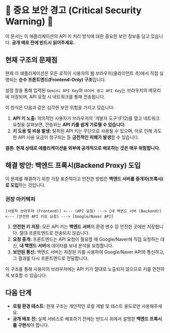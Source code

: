 # 🚨 중요 보안 경고 (Critical Security Warning) 🚨

이 문서는 이 애플리케이션의 API 키 처리 방식에 대한 중요한 보안 정보를 담고 있습니다. **공개 배포 전에 반드시 읽어주세요.**

## 현재 구조의 문제점

현재 이 애플리케이션은 모든 로직이 사용자의 웹 브라우저(클라이언트 측)에서 직접 실행되는 **순수 프론트엔드(Frontend-Only) 구조**입니다.

설정 창을 통해 입력된 `Gemini API Key`와 `네이버 광고 API Key`는 브라우저의 메모리에 저장되며, API 요청 시 네트워크를 통해 전송됩니다.

이 방식은 다음과 같은 심각한 보안 위험을 가지고 있습니다:

1.  **API 키 노출:** 악의적인 사용자가 브라우저의 '개발자 도구'(F12)를 열고 네트워크 요청을 살펴보면, 전송되는 **API 키를 쉽게 가로챌 수 있습니다.**
2.  **키 도용 및 비용 발생:** 탈취된 API 키는 무단으로 사용될 수 있으며, 이로 인해 과도한 API 사용 요금이 청구되는 등 **금전적인 피해가 발생**할 수 있습니다.

**결론: 현재 상태로 애플리케이션을 외부에 공개적으로 배포하는 것은 매우 위험합니다.**

## 해결 방안: 백엔드 프록시(Backend Proxy) 도입

이 문제를 해결하기 위한 가장 표준적이고 안전한 방법은 **백엔드 서버를 중개자(프록시)로 도입**하는 것입니다.

### 권장 아키텍처
```
[사용자 브라우저 (Frontend)] <--- (API 요청) ---> [내 백엔드 서버 (Backend)] <--- (안전한 API 키로 요청) ---> [Google/Naver API]
```

1.  **안전한 키 저장:** 모든 API 키는 **백엔드 서버**의 환경 변수 등 안전한 곳에만 저장합니다. 절대 프론트엔드로 전송되지 않습니다.
2.  **요청 중개:** 프론트엔드는 API 요청이 필요할 때 Google/Naver에 직접 요청하는 대신, **내 백엔드 서버**에 데이터를 보내 분석을 요청합니다.
3.  **보안된 통신:** 백엔드 서버는 저장된 키를 사용하여 Google/Naver API와 통신하고, 그 결과를 다시 프론트엔드로 전달합니다.

이 구조를 통해 사용자의 브라우저에는 API 키가 절대로 노출되지 않으므로 키를 안전하게 보호할 수 있습니다.

## 다음 단계

-   **로컬 환경 테스트:** 현재 구조는 개인적인 로컬 개발 및 테스트 용도로만 사용해주세요.
-   **공개 배포 전:** 실제 서비스로 배포하기 전에는 반드시 위에서 설명한 **백엔드 프록시를 구현**해야 합니다.
